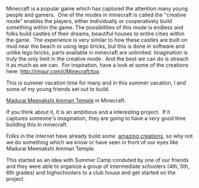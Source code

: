 Minecraft is a popular game which has captured the attention many young people
and gamers.  One of the modes in minecraft is called the "creative mode" enables
the players, either individually or cooperatively build something within the
game. The possibilities of this mode is endless and folks build castles of their
dreams, beautiful houses to entire cities within the game.  The experience is
very similar to how these castles are built on mud near the beach or using lego
bricks, but this is done in software and unlike lego bricks, parts available in
minecraft are unlimited. Imagination is truly the only limit in the creative
mode.  And the best we can do is streach it as much as we can.  For inspiration,
have a look at some of the creations here: <a href="http://imgur.com/r/Minecraft/top" target="_blank">http://imgur.com/r/Minecraft/top</a></p>

This is summer vacation time for many and in this summer vacation, I and some of
my young friends set out to build.

<a title="Madurai Meenkashi Amman Temple" href="https://www.google.com/search?q=Madurai+Meenakshi+Amman+Temple&amp;es_sm=91&amp;tbm=isch" target="_blank">Madurai Meenakshi Amman Temple</a> in Minecraft.

If you think about it, it is an ambitious and a interesting project.  If it
captures someone's imagination, they are going to have a very good time building
this in minecraft.

Folks in the internet have already build some  <a href="https://www.google.com/search?q=minecraft+buildings&amp;tbm=isch&amp;tbo=u" target="_blank">amazing creations </a> so why not we do something which we know or have seen in front of our eyes like Madurai Meenakshi Amman Temple.

This started as an idea with Summer Camp conduted by one of our friends and they
were able to organize a group of intermediate schoolers (4th, 5th, 6th grades)
and highschoolers to a club house and get started on the project.